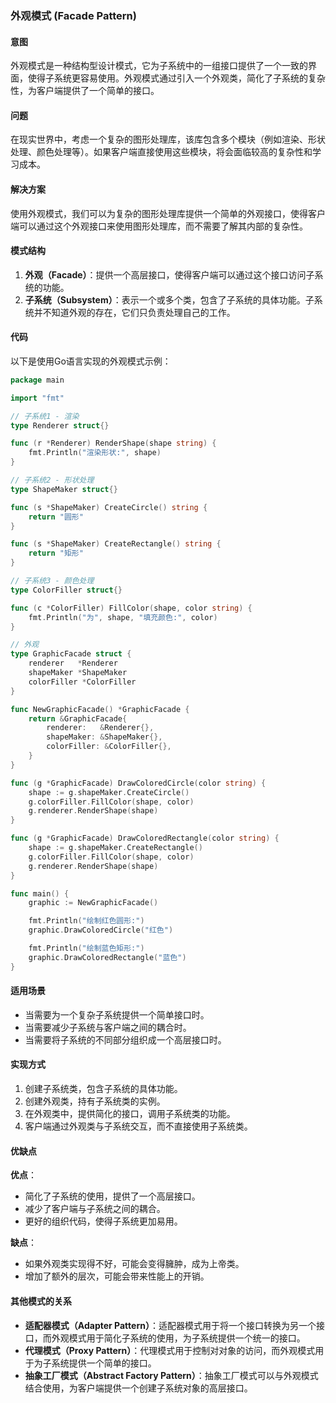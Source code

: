 ### 外观模式 (Facade Pattern)

#### 意图
外观模式是一种结构型设计模式，它为子系统中的一组接口提供了一个一致的界面，使得子系统更容易使用。外观模式通过引入一个外观类，简化了子系统的复杂性，为客户端提供了一个简单的接口。

#### 问题
在现实世界中，考虑一个复杂的图形处理库，该库包含多个模块（例如渲染、形状处理、颜色处理等）。如果客户端直接使用这些模块，将会面临较高的复杂性和学习成本。

#### 解决方案
使用外观模式，我们可以为复杂的图形处理库提供一个简单的外观接口，使得客户端可以通过这个外观接口来使用图形处理库，而不需要了解其内部的复杂性。

#### 模式结构
1. **外观（Facade）**：提供一个高层接口，使得客户端可以通过这个接口访问子系统的功能。
2. **子系统（Subsystem）**：表示一个或多个类，包含了子系统的具体功能。子系统并不知道外观的存在，它们只负责处理自己的工作。

#### 代码
以下是使用Go语言实现的外观模式示例：

```go
package main

import "fmt"

// 子系统1 - 渲染
type Renderer struct{}

func (r *Renderer) RenderShape(shape string) {
    fmt.Println("渲染形状:", shape)
}

// 子系统2 - 形状处理
type ShapeMaker struct{}

func (s *ShapeMaker) CreateCircle() string {
    return "圆形"
}

func (s *ShapeMaker) CreateRectangle() string {
    return "矩形"
}

// 子系统3 - 颜色处理
type ColorFiller struct{}

func (c *ColorFiller) FillColor(shape, color string) {
    fmt.Println("为", shape, "填充颜色:", color)
}

// 外观
type GraphicFacade struct {
    renderer   *Renderer
    shapeMaker *ShapeMaker
    colorFiller *ColorFiller
}

func NewGraphicFacade() *GraphicFacade {
    return &GraphicFacade{
        renderer:   &Renderer{},
        shapeMaker: &ShapeMaker{},
        colorFiller: &ColorFiller{},
    }
}

func (g *GraphicFacade) DrawColoredCircle(color string) {
    shape := g.shapeMaker.CreateCircle()
    g.colorFiller.FillColor(shape, color)
    g.renderer.RenderShape(shape)
}

func (g *GraphicFacade) DrawColoredRectangle(color string) {
    shape := g.shapeMaker.CreateRectangle()
    g.colorFiller.FillColor(shape, color)
    g.renderer.RenderShape(shape)
}

func main() {
    graphic := NewGraphicFacade()

    fmt.Println("绘制红色圆形:")
    graphic.DrawColoredCircle("红色")

    fmt.Println("绘制蓝色矩形:")
    graphic.DrawColoredRectangle("蓝色")
}
```

#### 适用场景
- 当需要为一个复杂子系统提供一个简单接口时。
- 当需要减少子系统与客户端之间的耦合时。
- 当需要将子系统的不同部分组织成一个高层接口时。

#### 实现方式
1. 创建子系统类，包含子系统的具体功能。
2. 创建外观类，持有子系统类的实例。
3. 在外观类中，提供简化的接口，调用子系统类的功能。
4. 客户端通过外观类与子系统交互，而不直接使用子系统类。

#### 优缺点
**优点**：
- 简化了子系统的使用，提供了一个高层接口。
- 减少了客户端与子系统之间的耦合。
- 更好的组织代码，使得子系统更加易用。

**缺点**：
- 如果外观类实现得不好，可能会变得臃肿，成为上帝类。
- 增加了额外的层次，可能会带来性能上的开销。

#### 其他模式的关系
- **适配器模式（Adapter Pattern）**：适配器模式用于将一个接口转换为另一个接口，而外观模式用于简化子系统的使用，为子系统提供一个统一的接口。
- **代理模式（Proxy Pattern）**：代理模式用于控制对对象的访问，而外观模式用于为子系统提供一个简单的接口。
- **抽象工厂模式（Abstract Factory Pattern）**：抽象工厂模式可以与外观模式结合使用，为客户端提供一个创建子系统对象的高层接口。